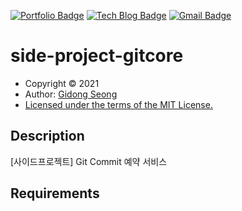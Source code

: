 [![Portfolio Badge](http://img.shields.io/badge/-Portfolio-black?style=flat-square&logo=github&link=http://sgd122.github.io/)](http://sgd122.github.io/) 
[![Tech Blog Badge](http://img.shields.io/badge/-Tech%20blog-black?style=flat-square&logo=github&link=http://dndacademy.github.io/)](http://dndacademy.github.io/) 
[![Gmail Badge](https://img.shields.io/badge/-Gmail-d14836?style=flat-square&logo=Gmail&logoColor=white&link=mailto:sgd0947@gmail.com)](mailto:sgd0947@gmail.com)

# side-project-gitcore

* Copyright &copy; 2021
* Author: [Gidong Seong](https://sgd122.github.io/)
* [Licensed under the terms of the MIT License.](LICENSE)


## Description ##
[사이드프로젝트] Git Commit 예약 서비스

## Requirements ##
